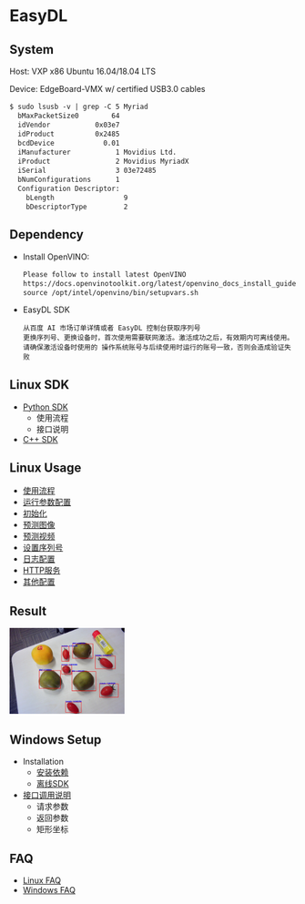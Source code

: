 # EasyDL

## System
Host: VXP x86 Ubuntu 16.04/18.04 LTS	

Device: EdgeBoard-VMX w/ certified USB3.0 cables
```
$ sudo lsusb -v | grep -C 5 Myriad
  bMaxPacketSize0        64
  idVendor           0x03e7
  idProduct          0x2485
  bcdDevice            0.01
  iManufacturer           1 Movidius Ltd.
  iProduct                2 Movidius MyriadX
  iSerial                 3 03e72485
  bNumConfigurations      1
  Configuration Descriptor:
    bLength                 9
    bDescriptorType         2
```


## Dependency
- Install OpenVINO:
	```
	Please follow to install latest OpenVINO
	https://docs.openvinotoolkit.org/latest/openvino_docs_install_guides_installing_openvino_linux.html
	source /opt/intel/openvino/bin/setupvars.sh
	```
- EasyDL SDK
	```
	从百度 AI 市场订单详情或者 EasyDL 控制台获取序列号
	更换序列号、更换设备时，首次使用需要联网激活。激活成功之后，有效期内可离线使用。
	请确保激活设备时使用的 操作系统账号与后续使用时运行的账号一致，否则会造成验证失败
	```


## Linux SDK
- [Python SDK](https://cloud.baidu.com/doc/EASYDL/s/Bk7q4e4u5#python-sdk)
	- 使用流程
	- 接口说明
- [C++ SDK](https://cloud.baidu.com/doc/EASYDL/s/Bk7q4e4u5#c-sdk)


## Linux Usage
- [使用流程](https://cloud.baidu.com/doc/EASYDL/s/Bk7q4e4u5#%E4%BD%BF%E7%94%A8%E6%B5%81%E7%A8%8B-1)
- [运行参数配置](https://cloud.baidu.com/doc/EASYDL/s/Bk7q4e4u5#%E8%BF%90%E8%A1%8C%E5%8F%82%E6%95%B0%E9%85%8D%E7%BD%AE)
- [初始化](https://cloud.baidu.com/doc/EASYDL/s/Bk7q4e4u5#%E5%88%9D%E5%A7%8B%E5%8C%96)
- [预测图像](https://cloud.baidu.com/doc/EASYDL/s/Bk7q4e4u5#%E9%A2%84%E6%B5%8B%E5%9B%BE%E5%83%8F)
- [预测视频](https://cloud.baidu.com/doc/EASYDL/s/Bk7q4e4u5#%E9%A2%84%E6%B5%8B%E8%A7%86%E9%A2%91)
- [设置序列号](https://cloud.baidu.com/doc/EASYDL/s/Bk7q4e4u5#%E8%AE%BE%E7%BD%AE%E5%BA%8F%E5%88%97%E5%8F%B7)
- [日志配置](https://cloud.baidu.com/doc/EASYDL/s/Bk7q4e4u5#%E6%97%A5%E5%BF%97%E9%85%8D%E7%BD%AE)
- [HTTP服务](https://cloud.baidu.com/doc/EASYDL/s/Bk7q4e4u5#http%E6%9C%8D%E5%8A%A1)
- [其他配置](https://cloud.baidu.com/doc/EASYDL/s/Bk7q4e4u5#%E5%85%B6%E4%BB%96%E9%85%8D%E7%BD%AE)


## Result

<img src="easydl.jpg" height="40%" width="40%"> 


## Windows Setup
- Installation
	- [安装依赖](https://cloud.baidu.com/doc/EASYDL/s/Bk7q4e4u5#1-%E5%AE%89%E8%A3%85%E4%BE%9D%E8%B5%96)
	- [离线SDK](https://cloud.baidu.com/doc/EASYDL/s/Bk7q4e4u5#2-%E8%BF%90%E8%A1%8C%E7%A6%BB%E7%BA%BFsdk)
- [接口调用说明](https://cloud.baidu.com/doc/EASYDL/s/Bk7q4e4u5#%E6%8E%A5%E5%8F%A3%E8%B0%83%E7%94%A8%E8%AF%B4%E6%98%8E)
	- 请求参数
	- 返回参数
	- 矩形坐标


## FAQ
- [Linux FAQ](https://cloud.baidu.com/doc/EASYDL/s/Bk7q4e4u5#linux-faq)
- [Windows FAQ](https://cloud.baidu.com/doc/EASYDL/s/Bk7q4e4u5#windows-faq)

